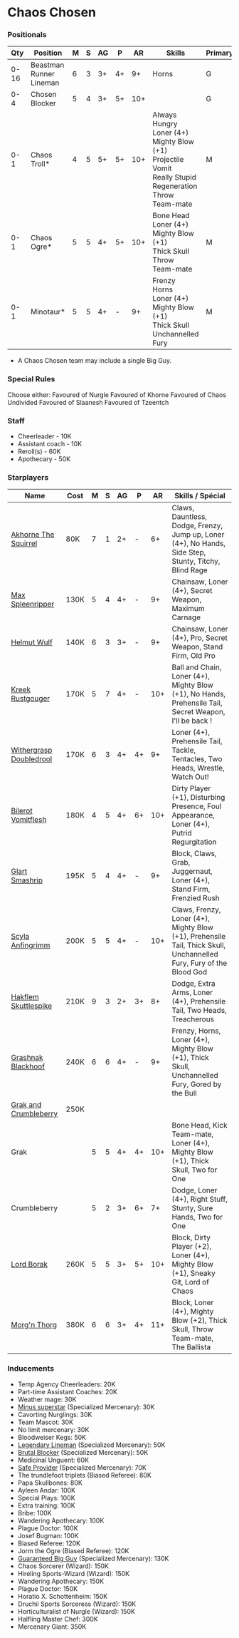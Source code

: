 ﻿# Chaos Chosen

### Positionals
| Qty  | Position                 | M | S | AG | P  | AR | Skills                                                                                                             | Primary | Secondary | Cost |
| ---- | ------------------------ | - | - | -- | -- | -- | ------------------------------------------------------------------------------------------------------------------ | ------- | --------- | ---- |
| 0-16 | Beastman Runner Lineman  | 6 | 3 | 3+ | 4+ | 9+ | Horns                                                                                                              | G       | M S A P   | 60K  |
| 0-4  | Chosen Blocker           | 5 | 4 | 3+ | 5+ | 10+ |                                                                                                                    | G       | M S A P   | 100K |
| 0-1  | Chaos Troll*             | 4 | 5 | 5+ | 5+ | 10+ | Always Hungry<br>Loner (4+)<br>Mighty Blow (+1)<br>Projectile Vomit<br>Really Stupid<br>Regeneration<br>Throw Team-mate | M       | S A G     | 115K |
| 0-1  | Chaos Ogre*              | 5 | 5 | 4+ | 5+ | 10+ | Bone Head<br>Loner (4+)<br>Mighty Blow (+1)<br>Thick Skull<br>Throw Team-mate                                      | M       | S A G     | 140K |
| 0-1  | Minotaur*                | 5 | 5 | 4+ | -  | 9+ | Frenzy<br>Horns<br>Loner (4+)<br>Mighty Blow (+1)<br>Thick Skull<br>Unchannelled Fury                              | M       | S A G     | 150K |
* A Chaos Chosen team may include a single Big Guy.

### Special Rules
Choose either:
Favoured of Nurgle
Favoured of Khorne
Favoured of Chaos Undivided
Favoured of Slaanesh
Favoured of Tzeentch

### Staff
* Cheerleader - 10K
* Assistant coach - 10K
* Reroll(s) - 60K
* Apothecary  - 50K

### Starplayers
| Name                   | Cost | M   | S   | AG  | P   | AR  | Skills / Spécial                                             |
| ---------------------- | ---- | --- | --- | --- | --- | --- | ------------------------------------------------------------ |
| [Akhorne The Squirrel](../starplayers/Akhorne_The_Squirrel.md)   | 80K  | 7   | 1   | 2+  | -   | 6+  | Claws, Dauntless, Dodge, Frenzy, Jump up, Loner (4+), No Hands, Side Step, Stunty, Titchy, Blind Rage |
| [Max Spleenripper](../starplayers/Max_Spleenripper.md)       | 130K | 5   | 4   | 4+  | -   | 9+  | Chainsaw, Loner (4+), Secret Weapon, Maximum Carnage           |
| [Helmut Wulf](../starplayers/Helmut_Wulf.md)            | 140K | 6   | 3   | 3+  | -   | 9+  | Chainsaw, Loner (4+), Pro, Secret Weapon, Stand Firm, Old Pro |
| [Kreek Rustgouger](../starplayers/Kreek_Rustgouger.md)       | 170K | 5   | 7   | 4+  | -   | 10+ | Ball and Chain, Loner (4+), Mighty Blow (+1), No Hands, Prehensile Tail, Secret Weapon, I'll be back ! |
| [Withergrasp Doubledrool](../starplayers/Withergrasp_Doubledrool.md) | 170K | 6   | 3   | 4+  | 4+  | 9+  | Loner (4+), Prehensile Tail, Tackle, Tentacles, Two Heads, Wrestle, Watch Out! |
| [Bilerot Vomitflesh](../starplayers/Bilerot_Vomitflesh.md)     | 180K | 4   | 5   | 4+  | 6+  | 10+ | Dirty Player (+1), Disturbing Presence, Foul Appearance, Loner (4+), Putrid Regurgitation |
| [Glart Smashrip](../starplayers/Glart_Smashrip.md)         | 195K | 5   | 4   | 4+  | -   | 9+  | Block, Claws, Grab, Juggernaut, Loner (4+), Stand Firm, Frenzied Rush |
| [Scyla Anfingrimm](../starplayers/Scyla_Anfingrimm.md)       | 200K | 5   | 5   | 4+  | -   | 10+ | Claws, Frenzy, Loner (4+), Mighty Blow (+1), Prehensile Tail, Thick Skull, Unchannelled Fury, Fury of the Blood God |
| [Hakflem Skuttlespike](../starplayers/Hakflem_Skuttlespike.md)   | 210K | 9   | 3   | 2+  | 3+  | 8+  | Dodge, Extra Arms, Loner (4+), Prehensile Tail, Two Heads, Treacherous |
| [Grashnak Blackhoof](../starplayers/Grashnak_Blackhoof.md)     | 240K | 6   | 6   | 4+  | -   | 9+  | Frenzy, Horns, Loner (4+), Mighty Blow (+1), Thick Skull, Unchannelled Fury, Gored by the Bull |
| [Grak and Crumbleberry](../starplayers/Grak_and_Crumbleberry.md)  | 250K |     |     |     |     |     |                                                              |
| Grak                   |      | 5   | 5   | 4+  | 4+  | 10+ | Bone Head, Kick Team-mate, Loner (4+), Mighty Blow (+1), Thick Skull, Two for One |
| Crumbleberry           |      | 5   | 2   | 3+  | 6+  | 7+  | Dodge, Loner (4+), Right Stuff, Stunty, Sure Hands, Two for One |
| [Lord Borak](../starplayers/Lord_Borak.md)            | 260K | 5   | 5   | 3+  | 5+  | 10+ | Block, Dirty Player (+2), Loner (4+), Mighty Blow (+1), Sneaky Git, Lord of Chaos |
| [Morg'n Thorg](../starplayers/Morg'n_Thorg.md)           | 380K | 6   | 6   | 3+  | 4+  | 11+ | Block, Loner (4+), Mighty Blow (+2), Thick Skull, Throw Team-mate, The Ballista |

### Inducements
* Temp Agency Cheerleaders: 20K
* Part-time Assistant Coaches: 20K
* Weather mage: 30K
* [Minus superstar](../starplayers/Minus_superstar.md) (Specialized Mercenary): 30K
* Cavorting Nurglings: 30K
* Team Mascot: 30K
* No limit mercenary: 30K
* Bloodweiser Kegs: 50K
* [Legendary Lineman](../starplayers/Legendary_Lineman.md) (Specialized Mercenary): 50K
* [Brutal Blocker](../starplayers/Brutal_Blocker.md) (Specialized Mercenary): 50K
* Medicinal Unguent: 60K
* [Safe Provider](../starplayers/Safe_Provider.md) (Specialized Mercenary): 70K
* The trundlefoot triplets (Biased Referee): 80K
* Papa Skullbones: 80K
* Ayleen Andar: 100K
* Special Plays: 100K
* Extra training: 100K
* Bribe: 100K
* Wandering Apothecary: 100K
* Plague Doctor: 100K
* Josef Bugman: 100K
* Biased Referee: 120K
* Jorm the Ogre (Biased Referee): 120K
* [Guaranteed Big Guy](../starplayers/Guaranteed_Big_Guy.md) (Specialized Mercenary): 130K
* Chaos Sorcerer (Wizard): 150K
* Hireling Sports-Wizard (Wizard): 150K
* Wandering Apothecary: 150K
* Plague Doctor: 150K
* Horatio X. Schottenheim: 150K
* Druchii Sports Sorceress (Wizard): 150K
* Horticulturalist of Nurgle (Wizard): 150K
* Halfling Master Chef: 300K
* Mercenary Giant: 350K